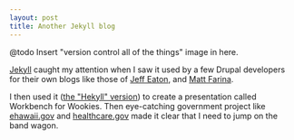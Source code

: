 ```yaml
--- 
layout: post
title: Another Jekyll blog 
---
```


@todo Insert "version control all of the things" image in here.

[Jekyll](http://jekyllrb.com/) caught my attention when I saw it used by a few Drupal developers for their own blogs like those of [Jeff Eaton](http://angrylittletree.com/), and [Matt Farina](http://engineeredweb.com/blog/why-switched-to-jekyll/). 


I then used it ([the "Hekyll" version](https://github.com/bmcmurray/hekyll)) to create a presentation called Workbench for Wookies. Then eye-catching government project like [ehawaii.gov](http://portal.ehawaii.gov/page/developers/) and [healthcare.gov](http://developmentseed.org/blog/new-healthcare-gov-is-open-and-cms-free/) made it clear that I need to jump on the band wagon.





